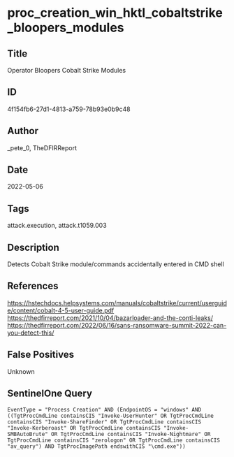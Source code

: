 # proc_creation_win_hktl_cobaltstrike_bloopers_modules

## Title
Operator Bloopers Cobalt Strike Modules

## ID
4f154fb6-27d1-4813-a759-78b93e0b9c48

## Author
_pete_0, TheDFIRReport

## Date
2022-05-06

## Tags
attack.execution, attack.t1059.003

## Description
Detects Cobalt Strike module/commands accidentally entered in CMD shell

## References
https://hstechdocs.helpsystems.com/manuals/cobaltstrike/current/userguide/content/cobalt-4-5-user-guide.pdf
https://thedfirreport.com/2021/10/04/bazarloader-and-the-conti-leaks/
https://thedfirreport.com/2022/06/16/sans-ransomware-summit-2022-can-you-detect-this/

## False Positives
Unknown

## SentinelOne Query
```
EventType = "Process Creation" AND (EndpointOS = "windows" AND ((TgtProcCmdLine containsCIS "Invoke-UserHunter" OR TgtProcCmdLine containsCIS "Invoke-ShareFinder" OR TgtProcCmdLine containsCIS "Invoke-Kerberoast" OR TgtProcCmdLine containsCIS "Invoke-SMBAutoBrute" OR TgtProcCmdLine containsCIS "Invoke-Nightmare" OR TgtProcCmdLine containsCIS "zerologon" OR TgtProcCmdLine containsCIS "av_query") AND TgtProcImagePath endswithCIS "\cmd.exe"))

```